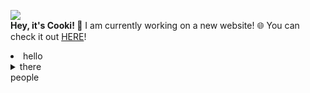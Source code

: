 ![](http://cooki-studios.github.io/img/CookiWeb.png)
<br>
__Hey, it's Cooki! :wave:__
I am currently working on a new website! :globe_with_meridians: You can check it out [HERE](https://cooki-studios.github.io)!
<br>
<li>
hello
<details>
  <summary>
    there
  </summary>
  
  ```javascript
    console.log("You're not meant to be here!");
  ```
</details>
</li>
people

<style>
ul {list-style-type: circle;}
</style>
